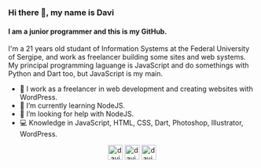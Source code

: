 ### Hi there 👋, my name is Davi
#### I am a junior programmer and this is my GitHub.
I'm a 21 years old studant of Information Systems at the Federal University of Sergipe, and work as freelancer building some sites and web systems. My principal programming laguange is JavaScript and do somethings with Python and Dart too, but JavaScript is my main. 

- 💼 I work as a freelancer in web development and creating websites with WordPress.
- 🌱 I’m currently learning NodeJS. 
- 🤔 I’m looking for help with NodeJS. 
- 💻 Knowledge in JavaScript, HTML, CSS, Dart, Photoshop, Illustrator, WordPress.

</p><p align="center">
<a href="https://linkedin.com/in/davisfreire" target="blank"><img align="center" src="https://cdn.jsdelivr.net/npm/simple-icons@3.0.1/icons/linkedin.svg" alt="davisfreire" height="30" width="30" /></a>
<a href="https://instagram.com/davi.zip" target="blank"><img align="center" src="https://cdn.jsdelivr.net/npm/simple-icons@3.0.1/icons/instagram.svg" alt="davi.zip" height="30" width="30" /></a>
  <a href="https://medium.com/@fsdavi.dev" target="blank"><img align="center" src="https://cdn.jsdelivr.net/npm/simple-icons@3.0.1/icons/medium.svg" alt="davi.zip" height="30" width="30" /></a>


